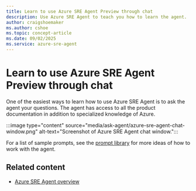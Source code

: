 ```yaml
---
title: Learn to use Azure SRE Agent Preview through chat
description: Use Azure SRE Agent to teach you how to learn the agent.
author: craigshoemaker
ms.author: cshoe
ms.topic: concept-article
ms.date: 09/02/2025
ms.service: azure-sre-agent
---
```


# Learn to use Azure SRE Agent Preview through chat

One of the easiest ways to learn how to use Azure SRE Agent is to ask the agent your questions. The agent has access to all the product documentation in addition to specialized knowledge of Azure.

:::image type="content" source="media/ask-agent/azure-sre-agent-chat-window.png" alt-text="Screenshot of Azure SRE Agent chat window.":::

For a list of sample prompts, see the [prompt library](prompts.md) for more ideas of how to work with the agent.

## Related content

- [Azure SRE Agent overview](./overview.md)
